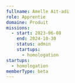 ```yaml
---
fullname: Amelle Ait-adi
role: Apprentie
domaine: Produit
missions:
  - start: 2023-06-08
    end: 2024-10-30
    status: admin
    startups:
      - homologation
startups:
  - homologation
memberType: beta
---
```

